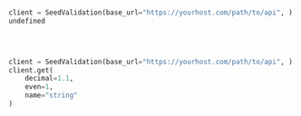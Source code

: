 ```python


client = SeedValidation(base_url="https://yourhost.com/path/to/api", )        
undefined
 
```                        


```python


client = SeedValidation(base_url="https://yourhost.com/path/to/api", )        
client.get(
	decimal=1.1,
	even=1,
	name="string"
)
 
```                        


